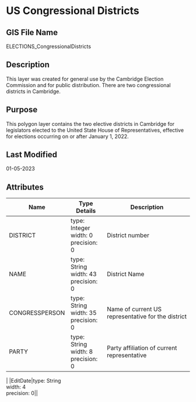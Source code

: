 # US Congressional Districts
## GIS File Name
ELECTIONS_CongressionalDistricts
## Description
<DIV STYLE="text-align:Left;"><DIV><DIV><P><SPAN>This layer was created for general use by the Cambridge Election Commission and for public distribution. There are two congressional districts in Cambridge.</SPAN></P></DIV></DIV></DIV>

## Purpose
This polygon layer contains the two elective districts in Cambridge for legislators elected to the United State House of Representatives, effective for elections occurring on or after January 1, 2022.
## Last Modified
01-05-2023
## Attributes
|Name|Type Details|Description|
|----|------------|-----------|
|DISTRICT|type: Integer<br/>width: 0<br/>precision: 0|District number|
|NAME|type: String<br/>width: 43<br/>precision: 0|District Name|
|CONGRESSPERSON|type: String<br/>width: 35<br/>precision: 0|Name of current US representative for the district|
|PARTY|type: String<br/>width: 8<br/>precision: 0|Party affiliation of current representative
|
|EditDate|type: String<br/>width: 4<br/>precision: 0||
